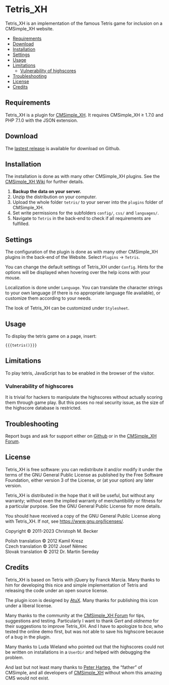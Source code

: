 # Tetris_XH

Tetris_XH is an implementation of the famous Tetris game
for inclusion on a CMSimple_XH website.

- [Requirements](#requirements)
- [Download](#download)
- [Installation](#installation)
- [Settings](#settings)
- [Usage](#usage)
- [Limitations](#limitations)
  - [Vulnerability of highscores](#vulnerability-of-highscores)
- [Troubleshooting](#troubleshooting)
- [License](#license)
- [Credits](#credits)


## Requirements

Tetris_XH is a plugin for [CMSimple_XH](https://www.cmsimple-xh.org/).
It requires CMSimple_XH ≥ 1.7.0 and PHP 7.1.0 with the JSON extension.

## Download

The [lastest release](https://github.com/cmb69/tetris_xh/releases/latest)
is available for download on Github.

## Installation

The installation is done as with many other CMSimple_XH plugins. See the
[CMSimple_XH Wiki](https://wiki.cmsimple-xh.org/?for-users/working-with-the-cms/plugins)
for further details.

1. **Backup the data on your server.**
1. Unzip the distribution on your computer.
1. Upload the whole folder `tetris/` to your server into the `plugins` folder
   of CMSimple_XH.
1. Set write permissions for the subfolders `config/`, `css/` and `languages/`.
1. Navigate to `Tetris` in the back-end to check if all requirements are
   fulfilled.

## Settings

The configuration of the plugin is done as with many other CMSimple_XH plugins in
the back-end of the Website. Select `Plugins` → `Tetris`.

You can change the default settings of Tetris_XH under `Config`. Hints for
the options will be displayed when hovering over the help icons with your
mouse.

Localization is done under `Language`. You can translate the character
strings to your own language (if there is no appropriate language file
available), or customize them according to your needs.

The look of Tetris_XH can be customized under `Stylesheet`.

## Usage

To display the tetris game on a page, insert:

    {{{tetris()}}}

## Limitations

To play tetris, JavaScript has to be enabled in the browser of the visitor.

### Vulnerability of highscores

It is trivial for hackers to manipulate the highscores without actually
scoring them through game play. But this poses no real security issue, as the
size of the highscore database is restricted.

## Troubleshooting

Report bugs and ask for support either on
[Github](https://github.com/cmb69/tetris_xh/issues)
or in the [CMSimple_XH Forum](https://cmsimpleforum.com/).

## License

Tetris_XH is free software: you can redistribute it and/or modify it
under the terms of the GNU General Public License as published
by the Free Software Foundation, either version 3 of the License,
or (at your option) any later version.

Tetris_XH is distributed in the hope that it will be useful,
but without any warranty; without even the implied warranty of merchantibility
or fitness for a particular purpose.
See the GNU General Public License for more details.

You should have received a copy of the GNU General Public License
along with Tetris_XH. If not, see https://www.gnu.org/licenses/.

Copyright © 2011-2023 Christoph M. Becker

Polish translation © 2012 Kamil Kresz  
Czech translation © 2012 Josef Němec  
Slovak translation © 2012 Dr. Martin Sereday

## Credits

Tetris_XH is based on Tetris with jQuery by Franck Marcia.
Many thanks to him for developing this nice and simple implementation
of Tetris and releasing the code under an open source license.

The plugin icon is designed by [AtuX](https://www.deviantart.com/atux).
Many thanks for publishing this icon under a liberal license.

Many thanks to the community at the [CMSimple_XH Forum](https://cmsimpleforum.com/)
for tips, suggestions and testing.
Particularly I want to thank *Gert* and *oldnema* for their suggestions to
improve Tetris_XH. And I have to apologize to *bca*, who tested the online demo
first, but was not able to save his highscore because of a bug in the plugin.

Many thanks to Luda Wieland who pointed out that the highscores could not be
written on installations in a `UserDir` and helped with debugging the problem.

And last but not least many thanks to [Peter Harteg](http://www.harteg.dk/),
the “father” of CMSimple, and all developers of [CMSimple_XH](https://www.cmsimple-xh.org/)
without whom this amazing CMS would not exist.
